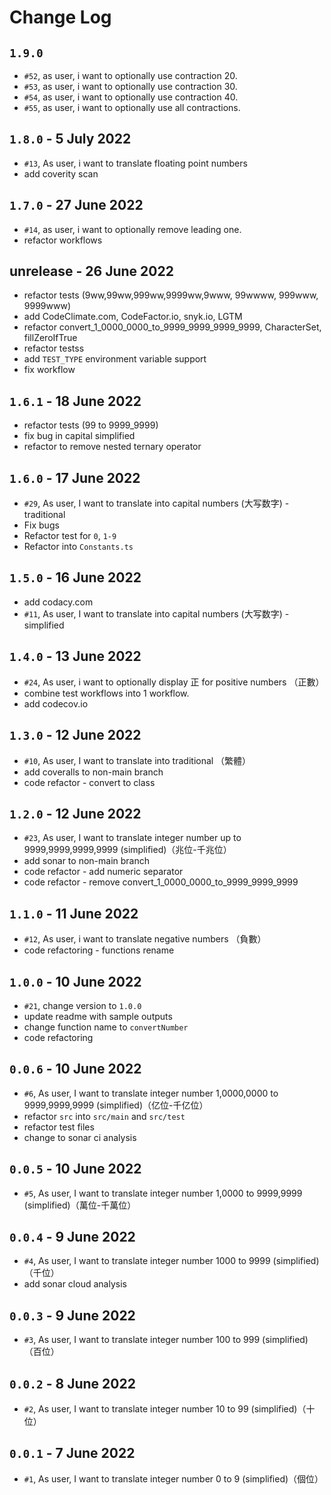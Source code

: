 # Change Log

## `1.9.0`

- `#52`, as user, i want to optionally use contraction 20.
- `#53`, as user, i want to optionally use contraction 30.
- `#54`, as user, i want to optionally use contraction 40.
- `#55`, as user, i want to optionally use all contractions.

## `1.8.0` - 5 July 2022

- `#13`, As user, i want to translate floating point numbers
- add coverity scan

## `1.7.0` - 27 June 2022

- `#14`, as user, i want to optionally remove leading one.
- refactor workflows

## unrelease - 26 June 2022

- refactor tests (9ww,99ww,999ww,9999ww,9www, 99wwww, 999www, 9999www)
- add CodeClimate.com, CodeFactor.io, snyk.io, LGTM
- refactor convert_1_0000_0000_to_9999_9999_9999_9999, CharacterSet, fillZeroIfTrue
- refactor testss
- add `TEST_TYPE` environment variable support
- fix workflow

## `1.6.1` - 18 June 2022

- refactor tests (99 to 9999_9999)
- fix bug in capital simplified
- refactor to remove nested ternary operator

## `1.6.0` - 17 June 2022

- `#29`, As user, I want to translate into capital numbers (大写数字) - traditional
- Fix bugs
- Refactor test for `0`, `1-9`
- Refactor into `Constants.ts`

## `1.5.0` - 16 June 2022

- add codacy.com
- `#11`, As user, I want to translate into capital numbers (大写数字) - simplified

## `1.4.0` - 13 June 2022

- `#24`, As user, i want to optionally display 正 for positive numbers （正數）
- combine test workflows into 1 workflow.
- add codecov.io

## `1.3.0` - 12 June 2022

- `#10`, As user, I want to translate into traditional （繁體）
- add coveralls to non-main branch
- code refactor - convert to class

## `1.2.0` - 12 June 2022

- `#23`, As user, I want to translate integer number up to 9999,9999,9999,9999 (simplified)（兆位-千兆位）
- add sonar to non-main branch
- code refactor - add numeric separator
- code refactor - remove convert_1_0000_0000_to_9999_9999_9999

## `1.1.0` - 11 June 2022

- `#12`, As user, i want to translate negative numbers （負數）
- code refactoring - functions rename

## `1.0.0` - 10 June 2022

- `#21`, change version to `1.0.0`
- update readme with sample outputs
- change function name to `convertNumber`
- code refactoring

## `0.0.6` - 10 June 2022

- `#6`, As user, I want to translate integer number 1,0000,0000 to 9999,9999,9999 (simplified)（亿位-千亿位）
- refactor `src` into `src/main` and `src/test`
- refactor test files
- change to sonar ci analysis

## `0.0.5` - 10 June 2022

- `#5`, As user, I want to translate integer number 1,0000 to 9999,9999 (simplified)（萬位-千萬位）

## `0.0.4` - 9 June 2022

- `#4`, As user, I want to translate integer number 1000 to 9999 (simplified)（千位）
- add sonar cloud analysis

## `0.0.3` - 9 June 2022

- `#3`, As user, I want to translate integer number 100 to 999 (simplified)（百位）

## `0.0.2` - 8 June 2022

- `#2`, As user, I want to translate integer number 10 to 99 (simplified)（十位）

## `0.0.1` - 7 June 2022

- `#1`, As user, I want to translate integer number 0 to 9 (simplified)（個位）
